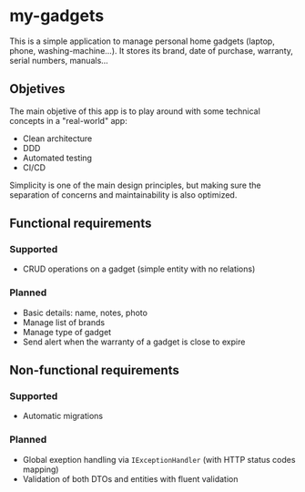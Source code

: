 # my-gadgets

This is a simple application to manage personal home gadgets (laptop, phone, washing-machine...). It stores its brand, date of purchase, warranty, serial numbers, manuals...

## Objetives

The main objetive of this app is to play around with some technical concepts in a "real-world" app:
- Clean architecture
- DDD
- Automated testing
- CI/CD

Simplicity is one of the main design principles, but making sure the separation of concerns and maintainability is also optimized.

## Functional requirements

### Supported

- CRUD operations on a gadget (simple entity with no relations)

### Planned

- Basic details: name, notes, photo
- Manage list of brands
- Manage type of gadget
- Send alert when the warranty of a gadget is close to expire

## Non-functional requirements

### Supported

- Automatic migrations

### Planned

- Global exeption handling via `IExceptionHandler` (with HTTP status codes mapping)
- Validation of both DTOs and entities with fluent validation